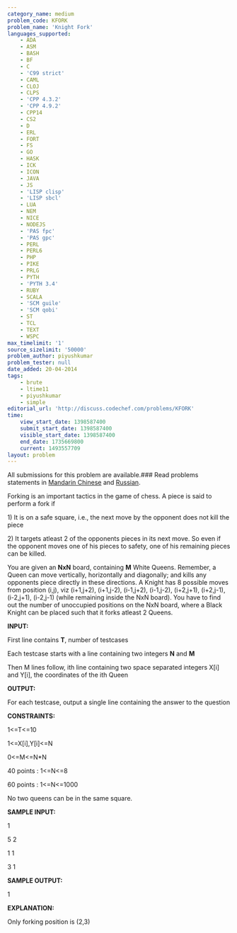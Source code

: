 ```yaml
---
category_name: medium
problem_code: KFORK
problem_name: 'Knight Fork'
languages_supported:
    - ADA
    - ASM
    - BASH
    - BF
    - C
    - 'C99 strict'
    - CAML
    - CLOJ
    - CLPS
    - 'CPP 4.3.2'
    - 'CPP 4.9.2'
    - CPP14
    - CS2
    - D
    - ERL
    - FORT
    - FS
    - GO
    - HASK
    - ICK
    - ICON
    - JAVA
    - JS
    - 'LISP clisp'
    - 'LISP sbcl'
    - LUA
    - NEM
    - NICE
    - NODEJS
    - 'PAS fpc'
    - 'PAS gpc'
    - PERL
    - PERL6
    - PHP
    - PIKE
    - PRLG
    - PYTH
    - 'PYTH 3.4'
    - RUBY
    - SCALA
    - 'SCM guile'
    - 'SCM qobi'
    - ST
    - TCL
    - TEXT
    - WSPC
max_timelimit: '1'
source_sizelimit: '50000'
problem_author: piyushkumar
problem_tester: null
date_added: 20-04-2014
tags:
    - brute
    - ltime11
    - piyushkumar
    - simple
editorial_url: 'http://discuss.codechef.com/problems/KFORK'
time:
    view_start_date: 1398587400
    submit_start_date: 1398587400
    visible_start_date: 1398587400
    end_date: 1735669800
    current: 1493557709
layout: problem
---
```

All submissions for this problem are available.###  Read problems statements in [Mandarin Chinese](http://www.codechef.com/download/translated/LTIME11/mandarin/KFORK.pdf) and [Russian](http://www.codechef.com/download/translated/LTIME11/russian/KFORK1.pdf).

Forking is an important tactics in the game of chess. A piece is said to perform a fork if 

1\) It is on a safe square, i.e., the next move by the opponent does not kill the piece

2\) It targets atleast 2 of the opponents pieces in its next move. So even if the opponent moves one of his pieces to safety, one of his remaining pieces can be killed.



You are given an **NxN** board, containing **M** White Queens. Remember, a Queen can move vertically, horizontally and diagonally; and kills any opponents piece directly in these directions. A Knight has 8 possible moves from position (i,j), viz (i+1,j+2), (i+1,j-2), (i-1,j+2), (i-1,j-2), (i+2,j+1), (i+2,j-1), (i-2,j+1), (i-2,j-1) (while remaining inside the NxN board). You have to find out the number of unoccupied positions on the NxN board, where a Black Knight can be placed such that it forks atleast 2 Queens.



**INPUT:**

First line contains **T**, number of testcases

Each testcase starts with a line containing two integers **N** and **M**

Then M lines follow, ith line containing two space separated integers X\[i\] and Y\[i\], the coordinates of the ith Queen



**OUTPUT:**

For each testcase, output a single line containing the answer to the question



**CONSTRAINTS:**

1<=T<=10

1<=X\[i\],Y\[i\]<=N 

0<=M<=N\*N 

40 points : 1<=N<=8

60 points : 1<=N<=1000

No two queens can be in the same square.



**SAMPLE INPUT:**

1

5 2

1 1

3 1



**SAMPLE OUTPUT:**

1



**EXPLANATION:**

Only forking position is (2,3)